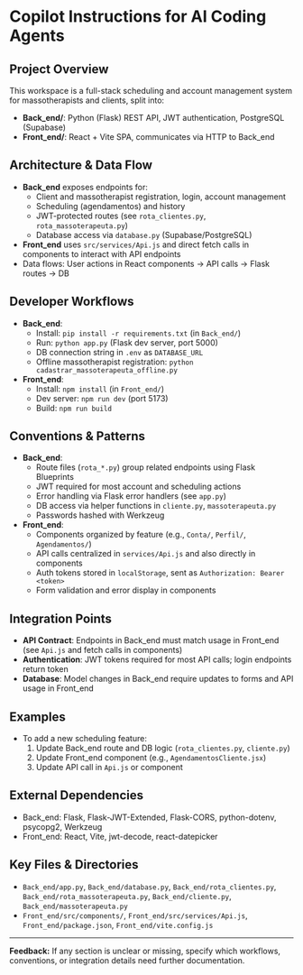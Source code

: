 # Copilot Instructions for AI Coding Agents

## Project Overview
This workspace is a full-stack scheduling and account management system for massotherapists and clients, split into:
- **Back_end/**: Python (Flask) REST API, JWT authentication, PostgreSQL (Supabase)
- **Front_end/**: React + Vite SPA, communicates via HTTP to Back_end

## Architecture & Data Flow
- **Back_end** exposes endpoints for:
	- Client and massotherapist registration, login, account management
	- Scheduling (agendamentos) and history
	- JWT-protected routes (see `rota_clientes.py`, `rota_massoterapeuta.py`)
	- Database access via `database.py` (Supabase/PostgreSQL)
- **Front_end** uses `src/services/Api.js` and direct fetch calls in components to interact with API endpoints
- Data flows: User actions in React components → API calls → Flask routes → DB

## Developer Workflows
- **Back_end**:
	- Install: `pip install -r requirements.txt` (in `Back_end/`)
	- Run: `python app.py` (Flask dev server, port 5000)
	- DB connection string in `.env` as `DATABASE_URL`
	- Offline massotherapist registration: `python cadastrar_massoterapeuta_offline.py`
- **Front_end**:
	- Install: `npm install` (in `Front_end/`)
	- Dev server: `npm run dev` (port 5173)
	- Build: `npm run build`

## Conventions & Patterns
- **Back_end**:
	- Route files (`rota_*.py`) group related endpoints using Flask Blueprints
	- JWT required for most account and scheduling actions
	- Error handling via Flask error handlers (see `app.py`)
	- DB access via helper functions in `cliente.py`, `massoterapeuta.py`
	- Passwords hashed with Werkzeug
- **Front_end**:
	- Components organized by feature (e.g., `Conta/`, `Perfil/`, `Agendamentos/`)
	- API calls centralized in `services/Api.js` and also directly in components
	- Auth tokens stored in `localStorage`, sent as `Authorization: Bearer <token>`
	- Form validation and error display in components

## Integration Points
- **API Contract**: Endpoints in Back_end must match usage in Front_end (see `Api.js` and fetch calls in components)
- **Authentication**: JWT tokens required for most API calls; login endpoints return token
- **Database**: Model changes in Back_end require updates to forms and API usage in Front_end

## Examples
- To add a new scheduling feature:
	1. Update Back_end route and DB logic (`rota_clientes.py`, `cliente.py`)
	2. Update Front_end component (e.g., `AgendamentosCliente.jsx`)
	3. Update API call in `Api.js` or component

## External Dependencies
- Back_end: Flask, Flask-JWT-Extended, Flask-CORS, python-dotenv, psycopg2, Werkzeug
- Front_end: React, Vite, jwt-decode, react-datepicker

## Key Files & Directories
- `Back_end/app.py`, `Back_end/database.py`, `Back_end/rota_clientes.py`, `Back_end/rota_massoterapeuta.py`, `Back_end/cliente.py`, `Back_end/massoterapeuta.py`
- `Front_end/src/components/`, `Front_end/src/services/Api.js`, `Front_end/package.json`, `Front_end/vite.config.js`

---
**Feedback:** If any section is unclear or missing, specify which workflows, conventions, or integration details need further documentation.
